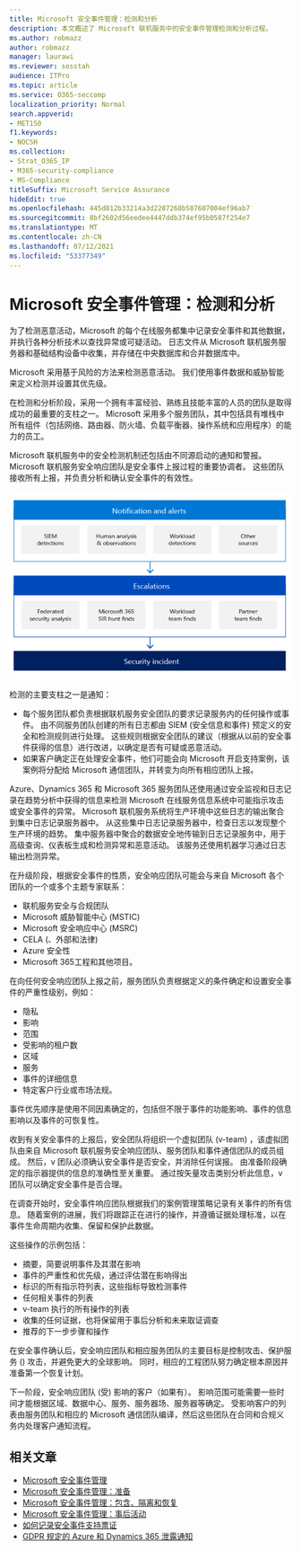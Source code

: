 ```yaml
---
title: Microsoft 安全事件管理：检测和分析
description: 本文概述了 Microsoft 联机服务中的安全事件管理检测和分析过程。
ms.author: robmazz
author: robmazz
manager: laurawi
ms.reviewer: sosstah
audience: ITPro
ms.topic: article
ms.service: O365-seccomp
localization_priority: Normal
search.appverid:
- MET150
f1.keywords:
- NOCSH
ms.collection:
- Strat_O365_IP
- M365-security-compliance
- MS-Compliance
titleSuffix: Microsoft Service Assurance
hideEdit: true
ms.openlocfilehash: 445d812b33214a3d2287268b587607004ef96ab7
ms.sourcegitcommit: 8bf2602d56eedee4447ddb374ef95b0587f254e7
ms.translationtype: MT
ms.contentlocale: zh-CN
ms.lasthandoff: 07/12/2021
ms.locfileid: "53377349"
---
```

# <a name="microsoft-security-incident-management-detection-and-analysis"></a>Microsoft 安全事件管理：检测和分析

为了检测恶意活动，Microsoft 的每个在线服务都集中记录安全事件和其他数据，并执行各种分析技术以查找异常或可疑活动。 日志文件从 Microsoft 联机服务服务器和基础结构设备中收集，并存储在中央数据库和合并数据库中。

Microsoft 采用基于风险的方法来检测恶意活动。 我们使用事件数据和威胁智能来定义检测并设置其优先级。

在检测和分析阶段，采用一个拥有丰富经验、熟练且技能丰富的人员的团队是取得成功的最重要的支柱之一。 Microsoft 采用多个服务团队，其中包括具有堆栈中所有组件（包括网络、路由器、防火墙、负载平衡器、操作系统和应用程序）的能力的员工。

Microsoft 联机服务中的安全检测机制还包括由不同源启动的通知和警报。 Microsoft 联机服务安全响应团队是安全事件上报过程的重要协调者。 这些团队接收所有上报，并负责分析和确认安全事件的有效性。

![安全事件管理工作流](../media/assurance-sim-workflow.png)

检测的主要支柱之一是通知：

- 每个服务团队都负责根据联机服务安全团队的要求记录服务内的任何操作或事件。 由不同服务团队创建的所有日志都由 SIEM (安全信息和事件) 预定义的安全和检测规则进行处理。 这些规则根据安全团队的建议（根据从以前的安全事件获得的信息）进行改进，以确定是否有可疑或恶意活动。
- 如果客户确定正在处理安全事件，他们可能会向 Microsoft 开启支持案例，该案例将分配给 Microsoft 通信团队，并转变为向所有相应团队上报。

Azure、Dynamics 365 和 Microsoft 365 服务团队还使用通过安全监视和日志记录在趋势分析中获得的信息来检测 Microsoft 在线服务信息系统中可能指示攻击或安全事件的异常。 Microsoft 联机服务系统将生产环境中这些日志的输出聚合到集中日志记录服务器中。 从这些集中日志记录服务器中，检查日志以发现整个生产环境的趋势。 集中服务器中聚合的数据安全地传输到日志记录服务中，用于高级查询、仪表板生成和检测异常和恶意活动。 该服务还使用机器学习通过日志输出检测异常。

在升级阶段，根据安全事件的性质，安全响应团队可能会与来自 Microsoft 各个团队的一个或多个主题专家联系：

- 联机服务安全与合规团队
- Microsoft 威胁智能中心 (MSTIC) 
- Microsoft 安全响应中心 (MSRC) 
- CELA (、外部和法律) 
- Azure 安全性
- Microsoft 365工程和其他项目。

在向任何安全响应团队上报之前，服务团队负责根据定义的条件确定和设置安全事件的严重性级别，例如：

- 隐私
- 影响
- 范围
- 受影响的租户数
- 区域
- 服务
- 事件的详细信息
- 特定客户行业或市场法规。

事件优先顺序是使用不同因素确定的，包括但不限于事件的功能影响、事件的信息影响以及事件的可恢复性。

收到有关安全事件的上报后，安全团队将组织一个虚拟团队 (v-team) ，该虚拟团队由来自 Microsoft 联机服务安全响应团队、服务团队和事件通信团队的成员组成。 然后，v 团队必须确认安全事件是否安全，并消除任何误报。 由准备阶段确定的指示器提供的信息的准确性至关重要。 通过按矢量攻击类别分析此信息，v 团队可以确定安全事件是否合理。

在调查开始时，安全事件响应团队根据我们的案例管理策略记录有关事件的所有信息。 随着案例的进展，我们将跟踪正在进行的操作，并遵循证据处理标准，以在事件生命周期内收集、保留和保护此数据。

这些操作的示例包括：

- 摘要，简要说明事件及其潜在影响
- 事件的严重性和优先级，通过评估潜在影响得出
- 标识的所有指示符列表，这些指标导致检测事件
- 任何相关事件的列表
- v-team 执行的所有操作的列表
- 收集的任何证据，也将保留用于事后分析和未来取证调查
- 推荐的下一步步骤和操作

在安全事件确认后，安全响应团队和相应服务团队的主要目标是控制攻击、保护服务 () 攻击，并避免更大的全球影响。 同时，相应的工程团队努力确定根本原因并准备第一个恢复计划。

下一阶段，安全响应团队 (受) 影响的客户（如果有）。 影响范围可能需要一些时间才能根据区域、数据中心、服务、服务器场、服务器等确定。 受影响客户的列表由服务团队和相应的 Microsoft 通信团队编译，然后这些团队在合同和合规义务内处理客户通知流程。

## <a name="related-articles"></a>相关文章

- [Microsoft 安全事件管理](assurance-security-incident-management.md)
- [Microsoft 安全事件管理：准备](assurance-sim-preparation.md)
- [Microsoft 安全事件管理：包含、隔离和恢复](assurance-sim-containment-eradication-recovery.md)
- [Microsoft 安全事件管理：事后活动](assurance-sim-post-incident-activity.md)
- [如何记录安全事件支持票证](/azure/security/fundamentals/event-support-ticket)
- [GDPR 规定的 Azure 和 Dynamics 365 泄露通知](/compliance/regulatory/gdpr-breach-azure-dynamics)
